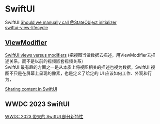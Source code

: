 # SwiftUI
SwiftUI
[Should we manually call @StateObject initializer](https://sarunw.com/posts/manually-initialize-stateobject/) <br>
[swiftui-view-lifecycle](https://github.com/ole/swiftui-view-lifecycle) <br>

## [ViewModifier](https://developer.apple.com/documentation/swiftui/viewmodifier)
[SwiftUI views versus modifiers](https://www.swiftbysundell.com/articles/swiftui-views-versus-modifiers/) (把视图当做数据去描述，用ViewModifier去描述关系，而不是以前的视频嵌套视频关系)<br>
SwiftUI 最有趣的方面之一是从本质上将视图相关的描述也视为数据。SwiftUI 视图不只是在屏幕上呈现的像素，也是定义了给定的 UI 应该如何工作、外观和行为，<br>


[Sharing content in SwiftUI](https://swiftwithmajid.com/2023/03/28/sharing-content-in-swiftui/) <br>


## WWDC 2023 SwiftUI 
[WWDC 2023 带来的 SwiftUI 部分新特性](https://juejin.cn/post/7241502656207962172) <br>
